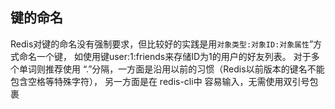
## 键的命名

Redis对键的命名没有强制要求，但比较好的实践是用`对象类型:对象ID:对象属性`”方式命名一个键，
如使用键user:1:friends来存储ID为1的用户的好友列表。
对于多个单词则推荐使用 “.”分隔，一方面是沿用以前的习惯（Redis以前版本的键名不能包含空格等特殊字符），
另一方面是在 redis-cli中 容易输入，无需使用双引号包裹

